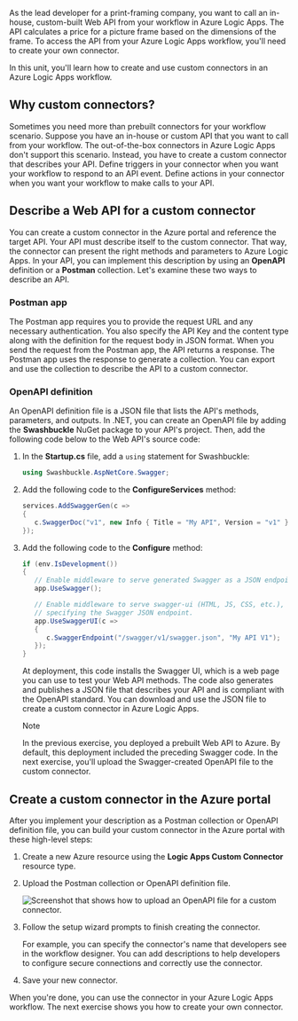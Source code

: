 As the lead developer for a print-framing company, you want to call an in-house, custom-built Web API from your workflow in Azure Logic Apps. The API calculates a price for a picture frame based on the dimensions of the frame. To access the API from your Azure Logic Apps workflow, you'll need to create your own connector.

In this unit, you'll learn how to create and use custom connectors in an Azure Logic Apps workflow.

## Why custom connectors?

Sometimes you need more than prebuilt connectors for your workflow scenario. Suppose you have an in-house or custom API that you want to call from your workflow. The out-of-the-box connectors in Azure Logic Apps don't support this scenario. Instead, you have to create a custom connector that describes your API. Define triggers in your connector when you want your workflow to respond to an API event. Define actions in your connector when you want your workflow to make calls to your API.

## Describe a Web API for a custom connector

You can create a custom connector in the Azure portal and reference the target API. Your API must describe itself to the custom connector. That way, the connector can present the right methods and parameters to Azure Logic Apps. In your API, you can implement this description by using an **OpenAPI** definition or a **Postman** collection. Let's examine these two ways to describe an API.

### Postman app

The Postman app requires you to provide the request URL and any necessary authentication. You also specify the API Key and the content type along with the definition for the request body in JSON format. When you send the request from the Postman app, the API returns a response. The Postman app uses the response to generate a collection. You can export and use the collection to describe the API to a custom connector.

### OpenAPI definition

An OpenAPI definition file is a JSON file that lists the API's methods, parameters, and outputs. In .NET, you can create an OpenAPI file by adding the **Swashbuckle** NuGet package to your API's project. Then, add the following code below to the Web API's source code:

1. In the **Startup.cs** file, add a `using` statement for Swashbuckle:

   ```c#
   using Swashbuckle.AspNetCore.Swagger;
   ```

1. Add the following code to the **ConfigureServices** method:

   ```c#
   services.AddSwaggerGen(c =>
   {
      c.SwaggerDoc("v1", new Info { Title = "My API", Version = "v1" });
   });
   ```

1. Add the following code to the **Configure** method:

   ```c#
   if (env.IsDevelopment())
   {
      // Enable middleware to serve generated Swagger as a JSON endpoint.
      app.UseSwagger();

      // Enable middleware to serve swagger-ui (HTML, JS, CSS, etc.), 
      // specifying the Swagger JSON endpoint.
      app.UseSwaggerUI(c =>
      {
         c.SwaggerEndpoint("/swagger/v1/swagger.json", "My API V1");
      });
   }
   ```

   At deployment, this code installs the Swagger UI, which is a web page you can use to test your Web API methods. The code also generates and publishes a JSON file that describes your API and is compliant with the OpenAPI standard. You can download and use the JSON file to create a custom connector in Azure Logic Apps.

   > [!NOTE]
   > In the previous exercise, you deployed a prebuilt Web API to Azure. By default, this deployment included the preceding Swagger code. In the next exercise, you'll upload the Swagger-created OpenAPI file to the custom connector.

## Create a custom connector in the Azure portal

After you implement your description as a Postman collection or OpenAPI definition file, you can build your custom connector in the Azure portal with these high-level steps:

1. Create a new Azure resource using the **Logic Apps Custom Connector** resource type.

1. Upload the Postman collection or OpenAPI definition file.

   ![Screenshot that shows how to upload an OpenAPI file for a custom connector.](../media/4-custom-connector-import-openapi.png)

1. Follow the setup wizard prompts to finish creating the connector.

   For example, you can specify the connector's name that developers see in the workflow designer. You can add descriptions to help developers to configure secure connections and correctly use the connector.

1. Save your new connector.

When you're done, you can use the connector in your Azure Logic Apps workflow. The next exercise shows you how to create your own connector.
